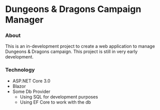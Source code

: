 # Dungeons & Dragons Campaign Manager

### About
This is an in-development project to create a web application to manage Dungeons & Dragons campaign. This project is still in very early development.

### Technology
- ASP.NET Core 3.0
- Blazor
- Some Db Provider
  - Using SQL for development purposes
  - Using EF Core to work with the db
